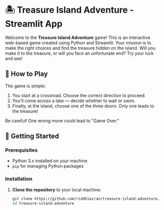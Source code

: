 # 🏝️ Treasure Island Adventure - Streamlit App

Welcome to the **Treasure Island Adventure** game! This is an interactive web-based game created using Python and Streamlit. Your mission is to make the right choices and find the treasure hidden on the island. Will you make it to the treasure, or will you face an unfortunate end? Try your luck and see!

## 📜 How to Play
The game is simple:
1. You start at a crossroad. Choose the correct direction to proceed.
2. You'll come across a lake — decide whether to wait or swim.
3. Finally, at the island, choose one of the three doors. Only one leads to the treasure!

Be careful! One wrong move could lead to "Game Over."

## 🚀 Getting Started

### Prerequisites

- Python 3.x installed on your machine
- `pip` for managing Python packages

### Installation

1. **Clone the repository** to your local machine:
   ```bash
   git clone https://github.com/riddhiairan/treasure-island-adventure.git
   cd treasure-island-adventure
